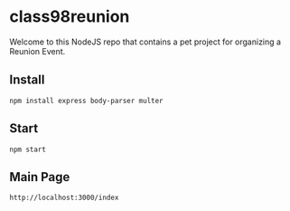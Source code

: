 # class98reunion
Welcome to this NodeJS repo that contains a pet project for organizing a Reunion Event. 


## Install
`npm install express body-parser multer`

## Start
`npm start`

## Main Page
`http://localhost:3000/index`